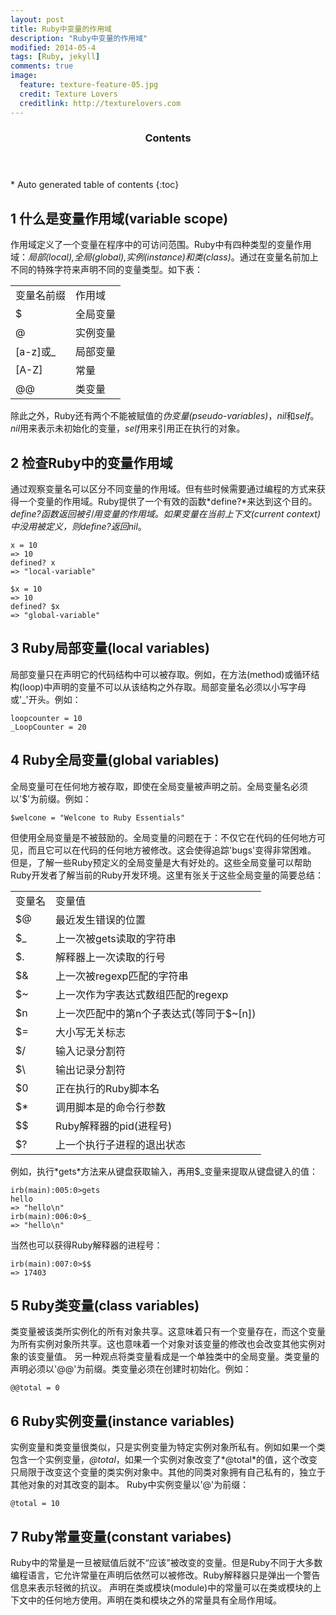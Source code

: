 ```yaml
---
layout: post
title: Ruby中变量的作用域
description: "Ruby中变量的作用域"
modified: 2014-05-4
tags: [Ruby, jekyll]
comments: true
image:
  feature: texture-feature-05.jpg
  credit: Texture Lovers
  creditlink: http://texturelovers.com
---
```


<section id="table-of-contents" class="toc">
  <header>
    <h3>Contents</h3>
  </header>
<div id="drawer" markdown="1">
*  Auto generated table of contents
{:toc}
</div>
</section><!-- /#table-of-contents -->


## 1 什么是变量作用域(variable scope)
  作用域定义了一个变量在程序中的可访问范围。Ruby中有四种类型的变量作用域：*局部(local),全局(global),实例(instance)和类(class)*。通过在变量名前加上不同的特殊字符来声明不同的变量类型。如下表：
<table> 
	<tr>
		<td>变量名前缀</td>
		<td>作用域</td>
	</tr>
	<tr>
		<td>$</td>
		<td>全局变量</td>
	</tr>
	<tr>
		<td>@</td>
		<td>实例变量</td>
	</tr>
	<tr>
		<td>[a-z]或_</td>
		<td>局部变量</td>
	</tr>
	<tr>
		<td>[A-Z]</td>
		<td>常量</td>
	</tr>
	<tr>
		<td>@@</td>
		<td>类变量</td>
	</tr>
</table>

  除此之外，Ruby还有两个不能被赋值的*伪变量(pseudo-variables)*，*nil*和*self*。*nil*用来表示未初始化的变量，*self*用来引用正在执行的对象。


## 2 检查Ruby中的变量作用域
通过观察变量名可以区分不同变量的作用域。但有些时候需要通过编程的方式来获得一个变量的作用域。Ruby提供了一个有效的函数*define?*来达到这个目的。*define?*函数返回被引用变量的作用域。如果变量在当前上下文(current context)中没用被定义，则*define?*返回*nil*。
	
	x = 10
	=> 10
	defined? x
	=> "local-variable"
	
	$x = 10
	=> 10
	defined? $x
	=> "global-variable"


## 3 Ruby局部变量(local variables)
局部变量只在声明它的代码结构中可以被存取。例如，在方法(method)或循环结构(loop)中声明的变量不可以从该结构之外存取。局部变量名必须以小写字母或'_'开头。例如：
		
	loopcounter = 10
	_LoopCounter = 20


## 4 Ruby全局变量(global variables)
全局变量可在任何地方被存取，即使在全局变量被声明之前。全局变量名必须以'$'为前缀。例如：
	
	$welcone = "Welcone to Ruby Essentials"

但使用全局变量是不被鼓励的。全局变量的问题在于：不仅它在代码的任何地方可见，而且它可以在代码的任何地方被修改。这会使得追踪'bugs'变得非常困难。
但是，了解一些Ruby预定义的全局变量是大有好处的。这些全局变量可以帮助Ruby开发者了解当前的Ruby开发环境。这里有张关于这些全局变量的简要总结：
<table>
	<tr>
		<td>变量名</td>
		<td>变量值</td>
	</tr>
	<tr />
		<td>$@</td>
		<td />最近发生错误的位置
	<tr />
		<td />$_
		<td />上一次被gets读取的字符串
	<tr />
		<td />$.
		<td />解释器上一次读取的行号
	<tr />
		<td />$&
		<td />上一次被regexp匹配的字符串
	<tr />
		<td />$~
		<td />上一次作为字表达式数组匹配的regexp
	<tr />
		<td />$n
		<td />上一次匹配中的第n个子表达式(等同于$~[n])
	<tr />
		<td />$=
		<td />大小写无关标志
	<tr />
		<td />$/
		<td />输入记录分割符
	<tr />
		<td />$\
		<td />输出记录分割符
	<tr />
		<td />$0
		<td />正在执行的Ruby脚本名
	<tr />
		<td />$*
		<td />调用脚本是的命令行参数
	<tr />
		<td />$$
		<td />Ruby解释器的pid(进程号)
	<tr />
		<td />$?
		<td />上一个执行子进程的退出状态
</table>
例如，执行*gets*方法来从键盘获取输入，再用$_变量来提取从键盘键入的值：

	irb(main):005:0>gets
	hello
	=> "hello\n"
	irb(main):006:0>$_
	=> "hello\n"

当然也可以获得Ruby解释器的进程号：

	irb(main):007:0>$$
	=> 17403

	
## 5 Ruby类变量(class variables)
类变量被该类所实例化的所有对象共享。这意味着只有一个变量存在，而这个变量为所有实例对象所共享。这也意味着一个对象对该变量的修改也会改变其他实例对象的该变量值。
另一种观点将类变量看成是一个单独类中的全局变量。类变量的声明必须以'@@'为前缀。类变量必须在创建时初始化。例如：

	@@total = 0


## 6 Ruby实例变量(instance variables)
实例变量和类变量很类似，只是实例变量为特定实例对象所私有。例如如果一个类包含一个实例变量，*@total*，如果一个实例对象改变了*@total*的值，这个改变只局限于改变这个变量的类实例对象中。其他的同类对象拥有自己私有的，独立于其他对象的对其改变的副本。
Ruby中实例变量以'@'为前缀：

	@total = 10


## 7 Ruby常量变量(constant variabes)
Ruby中的常量是一旦被赋值后就不“应该”被改变的变量。但是Ruby不同于大多数编程语言，它允许常量在声明后依然可以被修改。Ruby解释器只是弹出一个警告信息来表示轻微的抗议。
声明在类或模块(module)中的常量可以在类或模块的上下文中的任何地方使用。声明在类和模块之外的常量具有全局作用域。
